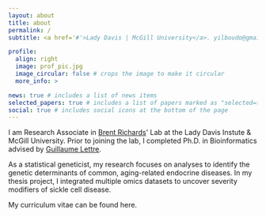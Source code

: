 ```yaml
---
layout: about
title: about
permalink: /
subtitle: <a href='#'>Lady Davis | McGill University</a>. yilboudo@gmail.com.

profile:
  align: right
  image: prof_pic.jpg
  image_circular: false # crops the image to make it circular
  more_info: >

news: true # includes a list of news items
selected_papers: true # includes a list of papers marked as "selected={true}"
social: true # includes social icons at the bottom of the page
---
```


I am Research Associate in [Brent Richards](https://www.mcgill.ca/genepi/)' Lab at the Lady Davis Instute & McGill University. Prior to joining the lab, I completed Ph.D. in Bioinformatics advised by [Guillaume Lettre](http://www.mhi-humangenetics.org/fr/membres/). 

As a statistical geneticist, my research focuses on analyses to identify the genetic determinants of common, aging-related endocrine diseases. In my thesis project, I integrated multiple omics datasets to uncover severity modifiers of sickle cell disease. 

My curriculum vitae can be found  here.

